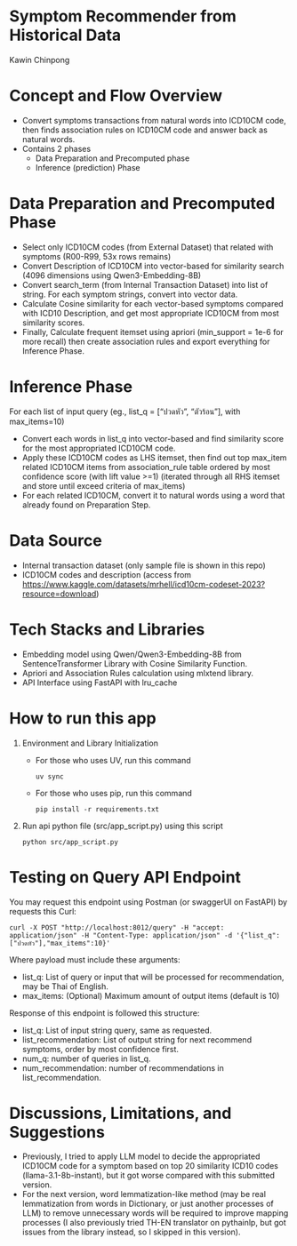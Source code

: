 <!-- Slide number: 1 -->
# Symptom Recommender from Historical Data
Kawin Chinpong

<!-- Slide number: 2 -->
# Concept and Flow Overview
- Convert symptoms transactions from natural words into ICD10CM code, then finds association rules on ICD10CM code and answer back as natural words.
- Contains 2 phases
    - Data Preparation and Precomputed phase
    - Inference (prediction) Phase

<!-- Slide number: 3 -->
# Data Preparation and Precomputed Phase
- Select only ICD10CM codes (from External Dataset) that related with symptoms (R00-R99, 53x rows remains)
- Convert Description of ICD10CM into vector-based for similarity search (4096 dimensions using Qwen3-Embedding-8B)
- Convert search_term (from Internal Transaction Dataset) into list of string. For each symptom strings, convert into vector data.
- Calculate Cosine similarity for each vector-based symptoms compared with ICD10 Description, and get most appropriate ICD10CM from most similarity scores.
- Finally, Calculate frequent itemset using apriori (min_support = 1e-6 for more recall) then create association rules and export everything for Inference Phase.

<!-- Slide number: 4 -->
# Inference Phase
For each list of input query (eg., list_q = [“ปวดหัว”, “ตัวร้อน”], with max_items=10)
- Convert each words in list_q into vector-based and find similarity score for the most appropriated ICD10CM code.
- Apply these ICD10CM codes as LHS itemset, then find out top max_item related ICD10CM items from association_rule table ordered by most confidence score (with lift value >=1) (iterated through all RHS itemset and store until exceed criteria of max_items)
- For each related ICD10CM, convert it to natural words using a word that already found on Preparation Step.

<!-- Slide number: 5 -->
# Data Source
- Internal transaction dataset (only sample file is shown in this repo)
- ICD10CM codes and description (access from https://www.kaggle.com/datasets/mrhell/icd10cm-codeset-2023?resource=download)

<!-- Slide number: 6 -->
# Tech Stacks and Libraries
- Embedding model using Qwen/Qwen3-Embedding-8B from SentenceTransformer Library with Cosine Similarity Function.
- Apriori and Association Rules calculation using mlxtend library.
- API Interface using FastAPI with lru_cache

<!-- Slide number: 8 -->
# How to run this app
1. Environment and Library Initialization
    - For those who uses UV, run this command

        ```uv sync```

    - For those who uses pip, run this command

        ```pip install -r requirements.txt```

2. Run api python file (src/app_script.py) using this script

    ```python src/app_script.py```

<!-- Slide number: 9 -->
# Testing on Query API Endpoint
You may request this endpoint using Postman (or swaggerUI on FastAPI) by requests this Curl:

```curl -X POST "http://localhost:8012/query" -H "accept: application/json" -H "Content-Type: application/json" -d '{"list_q":["ปวดหัว"],"max_items":10}'```

Where payload must include these arguments:
- list_q: List of query or input that will be processed for recommendation, may be Thai of English.
- max_items: (Optional) Maximum amount of output items (default is 10)

Response of this endpoint is followed this structure:
- list_q: List of input string query, same as requested.
- list_recommendation: List of output string for next recommend symptoms, order by most confidence first.
- num_q: number of queries in list_q.
- num_recommendation: number of recommendations in list_recommendation.

<!-- Slide number: 11 -->
# Discussions, Limitations, and Suggestions
- Previously, I tried to apply LLM model to decide the appropriated ICD10CM code for a symptom based on top 20 similarity ICD10 codes (llama-3.1-8b-instant), but it got worse compared with this submitted version.
- For the next version, word lemmatization-like method (may be real lemmatization from words in Dictionary, or just another processes of LLM) to remove unnecessary words will be required to improve mapping processes (I also previously tried TH-EN translator on pythainlp, but got issues from the library instead, so I skipped in this version).